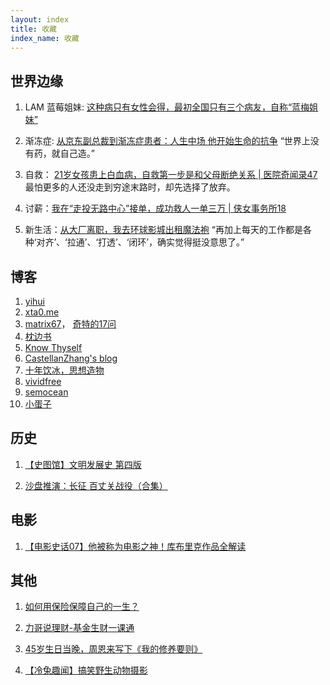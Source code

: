```yaml
---
layout: index
title: 收藏
index_name: 收藏
---
```


<style type="text/css">
.contentpanel h2 {
    color: #333;
    font-size: 20px;
}
</style>

## 世界边缘

1. LAM 蓝莓姐妹: [这种病只有女性会得，最初全国只有三个病友，自称“蓝梅姐妹”](https://mp.weixin.qq.com/s/ctbLwaia7VsVTcOifOxVcQ)

2. 渐冻症: [从京东副总裁到渐冻症患者：人生中场 他开始生命的抗争](https://www.chinanews.com/sh/2021/10-15/9587012.shtml)
    “世界上没有药，就自己造。”

3. 自救： [21岁女孩患上白血病，自救第一步是和父母断绝关系 | 医院奇闻录47 ](https://mp.weixin.qq.com/s?src=11&timestamp=1635424561&ver=3402&signature=ZzHc9ofHUcRA9*C0NBmj8ec4aSruMcEnCzvChP2Qs19QV33GMwFt50SpBDsXgdnQw6UzAU3wbUdw4UtsbZ-tyFDdQKk48MWcFmYa8e7Gxbn1QL0YAc7o3juJAd1uG6VC&new=1)
    最怕更多的人还没走到穷途末路时，却先选择了放弃。

4. 讨薪：[我在“走投无路中心”接单，成功救人一单三万 | 侠女事务所18 ](https://mp.weixin.qq.com/s?src=11&timestamp=1635424895&ver=3402&signature=ZzHc9ofHUcRA9*C0NBmj8ec4aSruMcEnCzvChP2Qs19L4FZeBow8XYJzbDlTxsKia8N7CCELPk15RPLwr3VJ0qM6i742Q9e89V6CnOB*GdMRK9UNoLDlCJapZGAHD3jM&new=1)

5. 新生活：[从大厂离职，我去环球影城出租魔法袍](https://xw.qq.com/cmsid/20211025A03XUZ00)
    “再加上每天的工作都是各种‘对齐’、‘拉通’、‘打透’、‘闭环’，确实觉得挺没意思了。”


## 博客

1. [yihui](https://yihui.org/)
2. [xta0.me](https://xta0.me/)
3. [matrix67](http://www.matrix67.com)， [奇特的17问](http://yyyyyyyyyyyyyyyyy.com/)
4. [枕边书](https://zhenbianshu.github.io/)
5. [Know Thyself](http://gitlinux.net/)
6. [CastellanZhang's blog](http://castellanzhang.github.io/)
7. [十年饮冰，思想造物](https://yongyuan.name/cn/)
8. [vividfree](http://vividfree.github.io/about)
9. [semocean](http://www.semocean.com/)
10. [小蛋子](https://xv44586.github.io/about/)


## 历史

1. [【史图馆】文明发展史 第四版](https://www.bilibili.com/video/BV1vb41127Bp/)

2. [沙盘推演：长征 百丈关战役（合集）](https://www.bilibili.com/video/BV1ip4y1p7TE) 

## 电影

1. [【电影史话07】他被称为电影之神！库布里克作品全解读](https://www.bilibili.com/video/BV1Ly4y1U7Ji)

## 其他

1. [如何用保险保障自己的一生？](https://www.zhihu.com/question/22316395/answer/100909780)

2. [力哥说理财-基金生财一课通](https://www.bilibili.com/video/BV1aJ411P7km)

3. [45岁生日当晚，周恩来写下《我的修养要则》](https://mp.weixin.qq.com/s?src=11&timestamp=1635424749&ver=3402&signature=m9pSz0U7mDedFR2Y0rHshG3VSFkBmS-aQ4kO6ve1OJpscX6OrAYnL6AjBmlxVgGrgAjuDJ5dJkTGtxr-PSM96DR01BbsF*09ccMKnH7u5nKu4sLP6P-jXt7SeM3aC185&new=1)

4. [【冷兔趣闻】搞笑野生动物摄影 ](https://mp.weixin.qq.com/s?src=11&timestamp=1635425337&ver=3402&signature=7PFw4pk8xMPCE3ml9JZ2p3u--s5N3WwNUG*izJd8*X5ILsWBjKdh9uRbZskD0a9arYgbOOLHCpWnTykFNmHgSZogzB6Iz0TV-zoI6HC47i8dlQL2XnohJh5hAtTAfjfy&new=1)